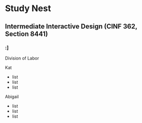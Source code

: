# Study Nest
## Intermediate Interactive Design (CINF 362, Section 8441)
### :]

<p>Division of Labor</p>

<p>Kat</p>
<ul>
  <li>list</li>
  <li>list</li>
  <li>list</li>
</ul>

<p>Abigail</p>
<ul>
  <li>list</li>
  <li>list</li>
  <li>list</li>
</ul>

